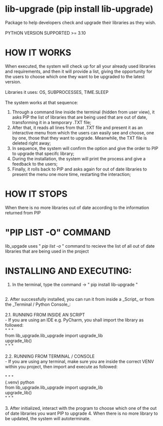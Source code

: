 # lib-upgrade (pip install lib-upgrade)
Package to help developers check and upgrade their libraries as they wish.<br>
<br>
PYTHON VERSION SUPPORTED >= 3.10

# HOW IT WORKS
When executed, the system will check up for all your already used libraries and requirements, and then it 
will provide a list, giving the opportunity for the users to choose which one they want to be upgraded to the
latest version.<br><br>
Libraries it uses: OS, SUBPROCESSES, TIME.SLEEP<br><br>
The system works at that sequence:<br>
1. Through a command line inside the terminal (hidden from user view), it asks PIP the list of libraries that are being 
used that are out of date, transforming it in a temporary .TXT file;
2. After that, it reads all lines from that .TXT file and present it as an interactive menu from which the users can 
easily see and choose, one by one, those that they want to upgrade. Meanwhile, the TXT file is deleted right away;
3. In sequence, the system will confirm the option and give the order to PIP to upgrade that specifc library;
4. During the installation, the system will print the process and give a feedback to the users;
5. Finally, it rolls back to PIP and asks again for out of date libraries to present the menu one more time, restarting 
the interaction;

# HOW IT STOPS
When there is no more libraries out of date according to the information returned from PIP

# "PIP LIST -O" COMMAND
lib_upgade uses " _pip list -o_ " command to recieve the list of all out of date libraries that are being used in the 
project 

# INSTALLING AND EXECUTING:
1. In the terminal, type the command → " pip install lib-upgrade "<br>
<br>
2. After successfully installed, you can run it from inside a _Script_ or from the _Terminal / Python Console_:<br>
<br>
2.1. RUNNING FROM INSIDE AN SCRIPT<br>
- If you are using an IDE e.g. PyCharm, you shall import the library as followed:<br>
 " " "<br>
 from lib_upgrade.lib_upgrade import upgrade_lib<br>
 upgrade_lib()<br>
 " " "
<br>
<br>
2.2. RUNNING FROM TERMINAL / CONSOLE<br>
- If you are using any terminal, make sure you are inside the correct VENV within you project, then import and execute 
as followed:<br><br>
" " "<br>
 (.venv) python<br>
 from lib_upgrade.lib_upgrade import upgrade_lib<br>
 upgrade_lib()<br>
" " "
<br><br>
3. After initialized, interact with the program to choose which one of the out of date libraries you want PIP to
upgrade
4. When there is no more library to be updated, the system will autoterminate.